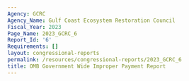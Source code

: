 ```yaml
---
Agency: GCRC
Agency_Name: Gulf Coast Ecosystem Restoration Council
Fiscal_Year: 2023
Page_Name: 2023_GCRC_6
Report_Id: '6'
Requirements: []
layout: congressional-reports
permalink: /resources/congressional-reports/2023_GCRC_6
title: OMB Government Wide Improper Payment Report
---
```

